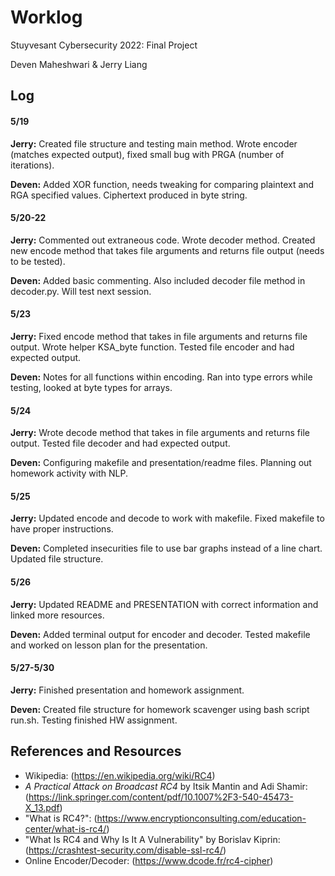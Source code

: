 # Worklog
Stuyvesant Cybersecurity 2022: Final Project

Deven Maheshwari & Jerry Liang

## Log

#### 5/19
**Jerry:** Created file structure and testing main method. Wrote encoder (matches expected output), fixed small bug with PRGA (number of iterations).

**Deven:** Added XOR function, needs tweaking for comparing plaintext and RGA specified values. Ciphertext produced in byte string.

#### 5/20-22
**Jerry:** Commented out extraneous code. Wrote decoder method. Created new encode method that takes file arguments and returns file output (needs to be tested).

**Deven:** Added basic commenting. Also included decoder file method in decoder.py. Will test next
session.

#### 5/23
**Jerry:** Fixed encode method that takes in file arguments and returns file output. Wrote helper KSA_byte function. Tested file encoder and had expected output.

**Deven:** Notes for all functions within encoding. Ran into type errors while testing, looked at byte
types for arrays.

#### 5/24
**Jerry:** Wrote decode method that takes in file arguments and returns file output. Tested file decoder and had expected output.

**Deven:** Configuring makefile and presentation/readme files. Planning out homework activity with NLP.

#### 5/25
**Jerry:** Updated encode and decode to work with makefile. Fixed makefile to have proper instructions.

**Deven:** Completed insecurities file to use bar graphs instead of a line chart. Updated file structure.

#### 5/26
**Jerry:** Updated README and PRESENTATION with correct information and linked more resources.

**Deven:** Added terminal output for encoder and decoder. Tested makefile and worked on lesson plan for the presentation.

#### 5/27-5/30
**Jerry:** Finished presentation and homework assignment.

**Deven:** Created file structure for homework scavenger using bash script run.sh. Testing finished HW assignment. 

## References and Resources
* Wikipedia: (https://en.wikipedia.org/wiki/RC4)
* _A Practical Attack on Broadcast RC4_ by Itsik Mantin and Adi Shamir: (https://link.springer.com/content/pdf/10.1007%2F3-540-45473-X_13.pdf)
* "What is RC4?": (https://www.encryptionconsulting.com/education-center/what-is-rc4/)
* "What Is RC4 and Why Is It A Vulnerability" by Borislav Kiprin: (https://crashtest-security.com/disable-ssl-rc4/)
* Online Encoder/Decoder: (https://www.dcode.fr/rc4-cipher)
